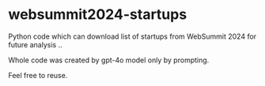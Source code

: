 # websummit2024-startups

Python code which can download list of startups from WebSummit 2024 for future analysis ..

Whole code was created by gpt-4o model only by prompting.

Feel free to reuse.
